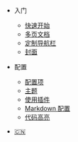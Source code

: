 * 入门
    * [快速开始](README.md)
    * [多页文档](zh-cn/more-pages.md)
    * [定制导航栏](zh-cn/custom-navbar.md)
    * [封面](zh-cn/cover.md)


* 配置
    * [配置项](zh-cn/configuration.md)
    * [主题](zh-cn/themes.md)
    * [使用插件](zh-cn/plugins.md)
    * [Markdown 配置](zh-cn/markdown.md)
    * [代码高亮](zh-cn/language-highlight.md)
* [:cn:](/zh-cn/)